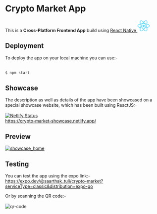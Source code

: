 # Crypto Market App

This is a **Cross-Platform Frontend App** build using <a href="https://reactnative.dev/docs/getting-started" target="_blank">React Native <img src="https://github.com/devicons/devicon/blob/master/icons/react/react-original.svg" alt="react-native" width="40px" height="40px" /></a>

## Deployment
To deploy the app on your local machine you can use:-
<br /><br />
```bash
$ npm start
```

## Showcase
The description as well as details of the app have been showcased on a special showcase website, which has been built using ReactJS:-
<br /><br />
[![Netlify Status](https://api.netlify.com/api/v1/badges/e41f1faf-9946-474f-8596-18195a72a178/deploy-status)](https://app.netlify.com/sites/crypto-market-showcase/deploys)
<br />
https://crypto-market-showcase.netlify.app/

## Preview
<a href="https://crypto-market-showcase.netlify.app/" target="_blank">
<img src="https://github.com/SaarthakTuli/crypto-market/assets/89101837/f83f59b6-38fc-473f-a5ce-e61804e2d6e4" alt="showcase_home" />
</a>


## Testing
You can test the app using the expo link:- <br />
https://expo.dev/@saarthak_tuli/crypto-market?serviceType=classic&distribution=expo-go

Or by scanning the QR code:- <br /><br />
<img src="https://qr.expo.dev/expo-go?owner=saarthak_tuli&slug=crypto-market&releaseChannel=default&host=exp.host" alt="qr-code" width="250px" height="250px" />
